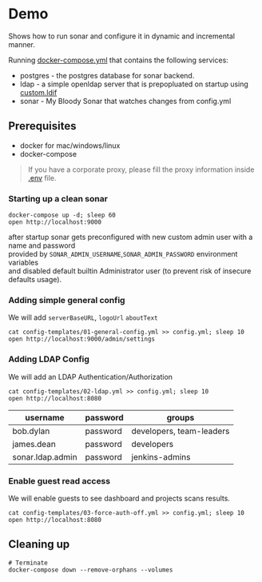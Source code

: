 # Demo

Shows how to run sonar and configure it in dynamic and incremental manner.

Running [docker-compose.yml](docker-compose.yml) that contains the following services:
* postgres - the postgres database for sonar backend.
* ldap - a simple openldap server that is prepopluated on startup using [custom.ldif](assets/ldap/bootstrap/custom.ldif)
* sonar - My Bloody Sonar that watches changes from config.yml


## Prerequisites
* docker for mac/windows/linux
* docker-compose

> If you have a corporate proxy, please fill the proxy information inside [.env](.env) file.

### Starting up a clean sonar

```shell
docker-compose up -d; sleep 60
open http://localhost:9000

```

after startup sonar gets preconfigured with new custom admin user with a name and password<br>
provided by `SONAR_ADMIN_USERNAME`,`SONAR_ADMIN_PASSWORD` environment variables<br>
and disabled default builtin Administrator user (to prevent risk of insecure defaults usage).


### Adding simple general config
We will add `serverBaseURL`, `logoUrl` `aboutText`

```shell
cat config-templates/01-general-config.yml >> config.yml; sleep 10
open http://localhost:9000/admin/settings
```

### Adding LDAP Config
We will add an LDAP Authentication/Authorization

```shell
cat config-templates/02-ldap.yml >> config.yml; sleep 10
open http://localhost:8080
```

|username|password|groups|
|---|---|---|
|bob.dylan|password|developers, team-leaders
|james.dean|password|developers|
|sonar.ldap.admin|password|jenkins-admins


### Enable guest read access
We will enable guests to see dashboard and projects scans results.

```shell
cat config-templates/03-force-auth-off.yml >> config.yml; sleep 10
open http://localhost:8080
```

## Cleaning up
```shell
# Terminate
docker-compose down --remove-orphans --volumes
```
